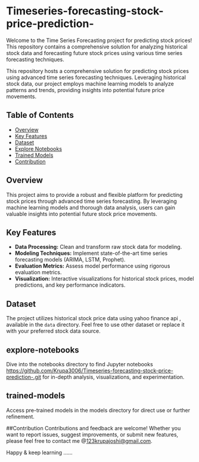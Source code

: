 # Timeseries-forecasting-stock-price-prediction-
Welcome to the Time Series Forecasting project for predicting stock prices! This repository contains a comprehensive solution for analyzing historical stock data and forecasting future stock prices using various time series forecasting techniques.

This repository hosts a comprehensive solution for predicting stock prices using advanced time series forecasting techniques. Leveraging historical stock data, our project employs machine learning models to analyze patterns and trends, providing insights into potential future price movements.

## Table of Contents

- [Overview](#overview)
- [Key Features](#key-features)
- [Dataset](#dataset)
- [Explore Notebooks](#explore-notebooks)
- [Trained Models](#trained-models)
- [Contribution](#contribution)

## Overview

This project aims to provide a robust and flexible platform for predicting stock prices through advanced time series forecasting. By leveraging machine learning models and thorough data analysis, users can gain valuable insights into potential future stock price movements.

## Key Features

- **Data Processing:** Clean and transform raw stock data for modeling.
- **Modeling Techniques:** Implement state-of-the-art time series forecasting models (ARIMA, LSTM, Prophet).
- **Evaluation Metrics:** Assess model performance using rigorous evaluation metrics.
- **Visualization:** Interactive visualizations for historical stock prices, model predictions, and key performance indicators.

## Dataset

The project utilizes historical stock price data using yahoo finance api , available in the `data` directory. Feel free to use other dataset or replace it with your preferred stock data source.
## explore-notebooks
Dive into the notebooks directory to find Jupyter notebooks https://github.com/Krupa3006/Timeseries-forecasting-stock-price-prediction-.git  for in-depth analysis, visualizations, and experimentation.

## trained-models
Access pre-trained models in the models directory for direct use or further refinement.

##Contribution
Contributions and feedback are welcome! Whether you want to report issues, suggest improvements, or submit new features, please feel free to contact me @123krupajoshi@gmail.com.

Happy & keep learning ......

